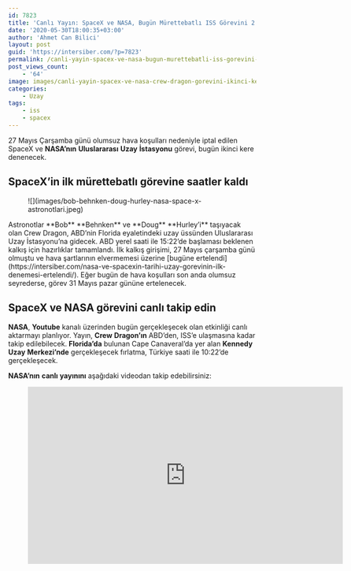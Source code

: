 ```yaml
---
id: 7823
title: 'Canlı Yayın: SpaceX ve NASA, Bugün Mürettebatlı ISS Görevini 2. Kere Deneyecek'
date: '2020-05-30T18:00:35+03:00'
author: 'Ahmet Can Bilici'
layout: post
guid: 'https://intersiber.com/?p=7823'
permalink: /canli-yayin-spacex-ve-nasa-bugun-murettebatli-iss-gorevini-2-kere-deneyecek/
post_views_count:
    - '64'
image: images/canli-yayin-spacex-ve-nasa-crew-dragon-gorevini-ikinci-kere-deneyecek.jpg
categories:
    - Uzay
tags:
    - iss
    - spacex
---
```


27 Mayıs Çarşamba günü olumsuz hava koşulları nedeniyle iptal edilen SpaceX ve **NASA’nın** **Uluslararası** **Uzay** **İstasyonu** görevi, bugün ikinci kere denenecek.

## SpaceX’in ilk mürettebatlı görevine saatler kaldı

<figure class="wp-block-image size-large">![](images/bob-behnken-doug-hurley-nasa-space-x-astronotlari.jpeg)</figure>Astronotlar **Bob** **Behnken** ve **Doug** **Hurley’i** taşıyacak olan Crew Dragon, ABD’nin Florida eyaletindeki uzay üssünden Uluslararası Uzay İstasyonu’na gidecek. ABD yerel saati ile 15:22’de başlaması beklenen kalkış için hazırlıklar tamamlandı. İlk kalkış girişimi, 27 Mayıs çarşamba günü olmuştu ve hava şartlarının elvermemesi üzerine [bugüne ertelendi](https://intersiber.com/nasa-ve-spacexin-tarihi-uzay-gorevinin-ilk-denemesi-ertelendi/). Eğer bugün de hava koşulları son anda olumsuz seyrederse, görev 31 Mayıs pazar gününe ertelenecek.

## SpaceX ve NASA görevini canlı takip edin

**NASA**, **Youtube** kanalı üzerinden bugün gerçekleşecek olan etkinliği canlı aktarmayı planlıyor. Yayın, **Crew** **Dragon’ın** ABD’den, ISS’e ulaşmasına kadar takip edilebilecek. **Florida’da** bulunan Cape Canaveral’da yer alan **Kennedy** **Uzay** **Merkezi’nde** gerçekleşecek fırlatma, Türkiye saati ile 10:22’de gerçekleşecek.

**NASA’nın** **canlı** **yayınını** aşağıdaki videodan takip edebilirsiniz:

<figure class="wp-block-embed-youtube wp-block-embed is-type-video is-provider-youtube wp-embed-aspect-4-3 wp-has-aspect-ratio"><div class="wp-block-embed__wrapper"><span class="embed-youtube" style="text-align:center; display: block;"><iframe allowfullscreen="true" class="youtube-player" height="360" src="https://www.youtube.com/embed/21X5lGlDOfg?version=3&rel=1&fs=1&autohide=2&showsearch=0&showinfo=1&iv_load_policy=1&wmode=transparent" style="border:0;" width="640"></iframe></span></div></figure>